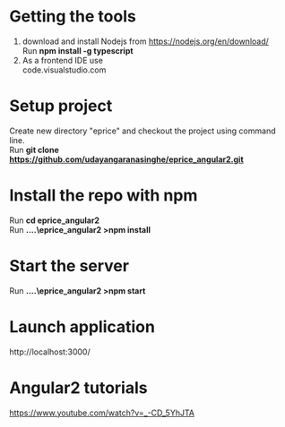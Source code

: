 # Getting the tools
 1. download and install Nodejs from  https://nodejs.org/en/download/ <br>
    Run <b>npm install -g typescript </b>
 2. As a frontend IDE use <br>
    code.visualstudio.com

# Setup project
 Create new directory "eprice" and checkout the project using command line. <br>
 Run <b>git clone https://github.com/udayangaranasinghe/eprice_angular2.git</b>

# Install the repo with npm
 Run <b>cd eprice_angular2</b> <br>
 Run <b>....\eprice_angular2 >npm install </b>
 
# Start the server
 Run <b>....\eprice_angular2 >npm start</b> 

# Launch application
 http://localhost:3000/
 
# Angular2 tutorials
https://www.youtube.com/watch?v=_-CD_5YhJTA



